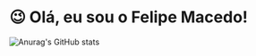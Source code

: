 # 😉 Olá, eu sou o Felipe Macedo!

![Anurag's GitHub stats](https://github-readme-stats.vercel.app/api?username=felipecmacedo&show_icons=true&theme=synthwave)

<!--
**felipecmacedo/felipecmacedo** is a ✨ _special_ ✨ repository because its `README.md` (this file) appears on your GitHub profile.

Here are some ideas to get you started:

- 🔭 I’m currently working on ...
- 🌱 I’m currently learning ...
- 👯 I’m looking to collaborate on ...
- 🤔 I’m looking for help with ...
- 💬 Ask me about ...
- 📫 How to reach me: ...
- 😄 Pronouns: ...
- ⚡ Fun fact: ...
-->

